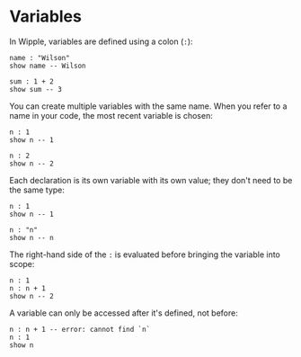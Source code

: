 # Variables

In Wipple, variables are defined using a colon (`:`):

```wipple
name : "Wilson"
show name -- Wilson

sum : 1 + 2
show sum -- 3
```

You can create multiple variables with the same name. When you refer to a name in your code, the most recent variable is chosen:

```wipple
n : 1
show n -- 1

n : 2
show n -- 2
```

Each declaration is its own variable with its own value; they don't need to be the same type:

```wipple
n : 1
show n -- 1

n : "n"
show n -- n
```

The right-hand side of the `:` is evaluated before bringing the variable into scope:

```wipple
n : 1
n : n + 1
show n -- 2
```

A variable can only be accessed after it's defined, not before:

```wipple
n : n + 1 -- error: cannot find `n`
n : 1
show n
```
